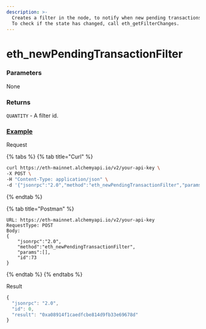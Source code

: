 ```yaml
---
description: >-
  Creates a filter in the node, to notify when new pending transactions arrive.
  To check if the state has changed, call eth_getFilterChanges.
---
```


# eth_newPendingTransactionFilter

### **Parameters**

None

### **Returns**

`QUANTITY` - A filter id.

### ****[**Example**](https://composer.alchemyapi.io/?composer_state=%7B%22network%22%3A0%2C%22methodName%22%3A%22eth_newPendingTransactionFilter%22%2C%22paramValues%22%3A%5B%5D%7D)****

Request

{% tabs %}
{% tab title="Curl" %}
```bash
curl https://eth-mainnet.alchemyapi.io/v2/your-api-key \
-X POST \
-H "Content-Type: application/json" \
-d '{"jsonrpc":"2.0","method":"eth_newPendingTransactionFilter","params":[],"id":0}'
```
{% endtab %}

{% tab title="Postman" %}
```http
URL: https://eth-mainnet.alchemyapi.io/v2/your-api-key
RequestType: POST
Body: 
{
    "jsonrpc":"2.0",
    "method":"eth_newPendingTransactionFilter",
    "params":[],
    "id":73
}
```
{% endtab %}
{% endtabs %}

Result

```javascript
{
  "jsonrpc": "2.0",
  "id": 0,
  "result": "0xa08914f1caedfcbe814d9fb33e69678d"
}
```

###
